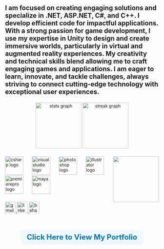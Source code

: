 <h2 align="left">I am focused on creating engaging solutions and specialize in .NET, ASP.NET, C#, and C++. I develop efficient code for impactful applications. With a strong passion for game development, I use my expertise in Unity to design and create immersive worlds, particularly in virtual and augmented reality experiences. My creativity and technical skills blend allowing me to craft engaging games and applications. I am eager to learn, innovate, and tackle challenges, always striving to connect cutting-edge technology with exceptional user experiences.</h2>

###

<div align="center">
  <img src="https://github-readme-stats.vercel.app/api?username=kaarthik1629&hide_title=false&hide_rank=false&show_icons=true&include_all_commits=true&count_private=true&disable_animations=false&theme=dracula&locale=en&hide_border=false" height="150" alt="stats graph"  />
  <img src="https://streak-stats.demolab.com?user=kaarthik1629&locale=en&mode=daily&theme=dracula&hide_border=false&border_radius=5" height="150" alt="streak graph"  />
</div>

###

<img align="right" height="150" src="https://i.giphy.com/media/v1.Y2lkPTc5MGI3NjExbDZmeG9vcnBqeHByYWoxMmlicnRpdW1ycnRlb2RlbzBiZzBieHoyZSZlcD12MV9pbnRlcm5hbF9naWZfYnlfaWQmY3Q9Zw/1ylOHgLDKw7eD8WgoB/giphy.gif"  />

###

<div align="left">
  <img src="https://cdn.jsdelivr.net/gh/devicons/devicon/icons/csharp/csharp-original.svg" height="60" alt="csharp logo"  />
  <img width="20" />
  <img src="https://cdn.jsdelivr.net/gh/devicons/devicon/icons/visualstudio/visualstudio-plain.svg" height="60" alt="visualstudio logo"  />
  <img width="20" />
  <img src="https://cdn.jsdelivr.net/gh/devicons/devicon/icons/photoshop/photoshop-plain.svg" height="60" alt="photoshop logo"  />
  <img width="20" />
  <img src="https://cdn.jsdelivr.net/gh/devicons/devicon/icons/illustrator/illustrator-plain.svg" height="60" alt="illustrator logo"  />
  <img width="20" />
  <img src="https://cdn.jsdelivr.net/gh/devicons/devicon/icons/premierepro/premierepro-plain.svg" height="60" alt="premierepro logo"  />
  <img width="20" />
  <img src="https://cdn.jsdelivr.net/gh/devicons/devicon/icons/maya/maya-original.svg" height="60" alt="maya logo"  />
</div>

###

<div align="left">
  <a href="kaarthikdesigner1@gmail.com" target="_blank">
    <img src="https://img.shields.io/static/v1?message=Gmail&logo=gmail&label=&color=D14836&logoColor=white&labelColor=&style=for-the-badge" height="35" alt="gmail logo"  />
  </a>
  <a href="https://www.linkedin.com/in/kaarthik-ar-108705327" target="_blank">
    <img src="https://img.shields.io/static/v1?message=LinkedIn&logo=linkedin&label=&color=0077B5&logoColor=white&labelColor=&style=for-the-badge" height="35" alt="linkedin logo"  />
  </a>
  <img src="https://img.shields.io/static/v1?message=Behance&logo=behance&label=&color=1769ff&logoColor=white&labelColor=&style=for-the-badge" height="35" alt="behance logo"  />
</div>

###

<br clear="both">

###

<div align="center">
  <a href="https://kaarthik1629.github.io/" target="_blank" style="text-decoration: none; font-size: 24px; color: #0077B5; font-weight: bold; background-color: #f0f8ff; padding: 10px 20px; border-radius: 5px;">
    Click Here to View My Portfolio
  </a>
</div>
  </a>
</div>
